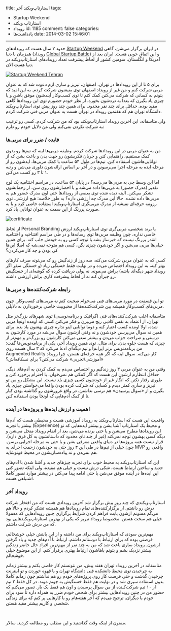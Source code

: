title: استارتاپ‌ویکند آخر
tags:
  - Startup Weekend
  - استارتاپ ویکند
  - رویداد
id: 1185
comment: false
categories:
  - یاد‌داشت‌ها
date: 2014-03-02 15:46:01
---

حدود ۲ سال هست که رویدادهای [Startup Weekend](http://startupweekend.org/) در ایران برگزار می‌شن، گاهی همزمان با دنیا (رویداد [Global Startup Battle](http://www.globalstartupbattle.co/)) و این اتفاق خوبی هست. ایران بعد از آمریکا و انگلستان، سومین کشور از لحاظ پیشرفت تعداد رویدادهای استارتاپ‌ویکند در دنیا هست الان.

[![Startup Weekend Tehran](http://sallar.me/wp-content/uploads/2014/03/814628625_637444527_IMG_0302.jpg)](http://live.startupweekend.ir/)

برای ۵ تا از این رویدادها در تهران، اصفهان، تبریز و ساری ازم دعوت شد که به عنوان مربی شرکت کنم و من غیر از رویداد اصفهان توی بقیشون شرکت کردم. به این امید که بتونم به کسانی که شرکت می‌کنن کمک کنم تا توی کسب‌و‌کار آیندشون موفق باشن و یا چیزی یاد بگیرن که بعدا به دردشون بخوره. از نظر خودم حضورم توی این رویدادها گاهی مفید بوده. حداقل برای چند نفر محدود. برای همین چند روز پیش توی استارتاپ‌ویکند دانشگاه تهران هم که هفتمین رویداد در تهران هست به عنوان مربی فنی شرکت کردم.

<!--more-->

ولی متاسفانه، این آخرین رویداد استارتاپ‌ویکند بود که من شرکت کردم. کسی رو ترغیب به شرکت نکردن نمی‌کنم ولی من دلایل خودم رو دارم:

### فایده / ضرر برای مربی‌ها

من به عنوان مربی در این رویدادها شرکت کردم. وظیفه مربی‌ها اینه که تیم‌ها رو بدون کمک مستقیم، راهنمایی کنن و جریان فکریشون رو جهت بدن و باعث بشن که از توانایی‌هاشون استفاده کنن. تیم‌ها در طول ۵۴ ساعت با کمک مربی‌ها، ایدشون رو از مرحله ایده به مرحله اجرا می‌رسونن و در آخر بر اساس ارائه‌شون داوری می‌شن و رتبه ۱ تا ۳ رو کسب می‌کنن.

اما این وسط چی به مربی‌ها می‌رسه؟ در پایان ۵۴ ساعت، در مراسم اختتامیه یک لوح تقدیر (مدرک حضور) به مربی‌ها داده می‌شه و با احضارشون روی سن، از زحماتشون تشکر می‌کنن. البته دیده شده توی بعضی از رویدادها حتی اون مدرک حضور هم به مربی‌ها داده نشده. حالا این مدرک چه ارزشی داره؟ به طور خلاصه: هیچ ارزشی. توی رزومه حرفه‌ای نمیشه از مدرک مربی‌گری استارتاپ‌ویکند استفاده خاصی کرد و یا به صورت پررنگ از این سمت به عنوان توانایی یاد کرد.

![certificate](http://sallar.me/wp-content/uploads/2014/03/001.jpg)

از لحاظ Personal Branding یا برند شخصی، مربی‌گری توی استارتاپ‌ویکند ارزش خاصی نداره، چون وظیفه مربی‌ها توی رسانه‌ها و در طی مراسم افتتاحیه و اختتامیه انقدر پررنگ نیست که خبرساز بشه یا توجه کسی رو به خودش جلب کنه. برای همین خیلی‌ها مربی می‌شن و اگر خودشون چیزی نگن، کسی هم متوجه نمی‌شه که اصلا این‌ها کی بودن و چه کار می‌کردن؟

کسی که به عنوان مربی شرکت می‌کنه، سه روز از زندگیش رو که می‌تونه صرف کارهای بهتر کنه، به این رویداد اختصاص می‌ده و در نهایت فقط خستگی زیاد (و خستگی سفر اگر رویداد شهر دیگه‌ای باشه) براش می‌مونه. نه پولی دریافت کرده که گوشه‌ای از خستگیش رو جبران کنه نه از لحاظ پیشرفت کاری براش ارزشی داشته.

### رابطه شرکت‌کننده‌ها و مربی‌ها

تو این قسمت در مورد مربی‌های فنی می‌خوام صحبت کنم نه مربی‌های کسب‌و‌کار. چون مربی‌های کسب‌وکار همیشه بین شرکت‌کننده‌ها از محبوبیت خاصی برخوردارن به دلایلی.

متاسفانه اغلب شرکت‌کننده‌های فنی (گرافیک و برنامه‌نویسی) توی شهرهای بزرگ‌تر مثل تهران، از اعتماد به نفس کاذبی رنج می‌برن و فکر می‌کنن کسی که اومده اونجا مربی شده، اولا اومده کسب اعتبار کنه و دوما توانایی اینو نداره چیزی بهشون یاد بده. برای همین نه سوال می‌پرسن خودشون و نه وقتی ازشون سوال می‌شه در مورد کارشون به درستی و صراحت جواب می‌دن و بیشتر سعی می‌کنن کارشون رو بزرگ‌تر و مهم‌تر از چیزی که هست جلوه بدن. برای مثال، توی همین رویداد آخر، یکی از برنامه‌نویس‌ها گفت: من برنامه‌نویس برتر ایرانم! و تیم دیگه‌ای ادعا می‌کرد که ۳ سال هست روی Augmented Reality کار می‌کنه. سوال اینه که اگر همه حرفه‌ای هستن، چرا رویداد «آموزشی/تجربی» شرکت می‌کنن؟ برای نسکافه‌اش؟

وقتی من به عنوان مربی ۳ روز زندگیم رو اختصاص می‌دم به کمک کردن به آدم‌های دیگه، حداقل انتظارم ازشون این هست که اگر کمکی هم نمی‌خوان، با احترام برخورد کنن و طوری رفتار نکنن که انگار غیر از خودشون کسی چیزی بلد نیست. این مشکل رو من تو تبریز و ساری کمتر دیدم و کسایی که شرکت کرده بودن واقعا می‌خواستن چیزی یاد بگیرن و از «سوال پرسیدن» هم ترسی نداشتن. در واقع غرورشون رو گذاشته بودن کنار تا از کمک آدم‌هایی که اونجا بودن استفاده کنن.

### اهمیت و ارزش ایده‌ها و پروژه‌ها در آینده

واقعیت این هست که استارتاپ‌ویکند یه رویداد آموزشی هست و محیطی هست که آدم‌ها بیشتر با تجربه (Experience) و محیط یک استارتاپ آشنا بشن و بیشتر ایده‌هایی که تو این رویدادها مطرح می‌شن و یا حتی برنده می‌شن، بعد از اتمام رویداد منحل می‌شن و دیگه کسی بهشون توجه نمی‌کنه (غیر از چند تای محدود که داستانشون به کل فرق داره). قرار نیست همه پروژه‌ها در دنیای واقعی معرفی بشن و یا حتی به مرحله اجرایی برسن. چون خیلی از تیم‌ها در طی این ۳ روز حتی به خودشون زحمت اجرای یه MVP واقعی رو هم نمی‌دن و ته پیاده‌سازیشون در محیط فوتوشاپه.

این که استارتاپ‌ویکند یه محیط خوب برای تجربه چیزهای جدید و آشنا شدن با آدم‌های جدید و ساختن ارتباط هست، شکی درش نیست و خیلی هم مفیده، ولی اینکه تصور کنی این ایده‌ها در آینده موفق می‌شن یا حتی ادامه پیدا می‌کنن در بیشتر موارد تصور کاملا اشتباهی هست.

### رویداد آخر

استارتاپ‌ویکندی که چند روز پیش برگزار شد آخرین رویدادی هست که من افتخار شرکت درش رو داشتم. از برگزارکننده‌های تمام رویدادها هم همیشه تشکر کردم و حالا هم می‌گم ممنونم ازشون بابت فراهم کردن شرایط برگزاری چنین رویدادهایی که معمولا خیلی هم سخت هستن. مخصوصا رویداد تبریز که یکی از بهترین استارتاپ‌ویکندهایی بود که من درش شرکت داشتم.

مهم‌ترین سودی که استارتاپ‌ویکند برای من داشته و از این بابتش خیلی خوشحالم، فرصتی بوده که برای ارتباط با دوستانم داشتم. ارتباط با آدم‌های جدید و یاد گرفتن ازشون. رویداد ساری باعث شد که من به چند نفر از مهم‌ترین افراد حال حاضر زندگیم بیشتر نزدیک بشم و بتونم باهاشون ارتباط بهتری برقرار کنم. از این موضوع خیلی خوشحالم.

متاسفانه در آخرین رویداد تهران هفته پیش، من نتونستم کار خاصی بکنم و بیشتر زمانم به چرخیدن توی محیط دانشکده فنی دانشگاه تهران و یا قهوه خوردن و تو اینترنت چرخیدن گذشت و حتی فرصت کار روی پروژه‌های خودم رو هم نداشتم چون زمانم کاملا بدون استفاده سپری شد و در نهایت هم فقط خستگیش به جونم موند. در کل فقط ۲ تیم از ۱۰ تیم شرکت‌کننده از من سوال پرسیدن و اون هم فقط یک بار. تصور می‌کنم که حضور من در چنین رویدادهایی بیشتر برای شخص خودم ضرر به همراه داره تا سود برای خودم یا دیگران. ترجیح می‌دم که آخر هفته‌هام رو با کارهایی پر کنم که برای زندگی شخصی و کاریم بیشتر مفید هستن.

&nbsp;

ممنون از اینکه وقت گذاشتید و این مطلب رو مطالعه کردید.
سالار.